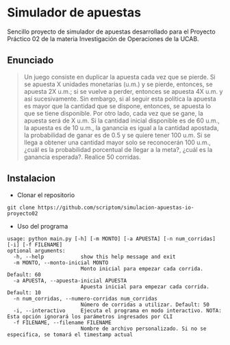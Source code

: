 # Simulador de apuestas

Sencillo proyecto de simulador de apuestas desarrollado para el Proyecto Práctico 02 de la materia Investigación de Operaciones de la UCAB.

## Enunciado

> Un juego consiste en duplicar la apuesta cada vez que se pierde. Si se apuesta X 
unidades monetarias (u.m.) y se pierde, entonces, se apuesta 2X u.m.; si se vuelve a 
perder, entonces se apuesta 4X u.m. y así sucesivamente. Sin embargo, si al seguir 
esta política la apuesta es mayor que la cantidad que se dispone, entonces, se apuesta 
lo que se tiene disponible. Por otro lado, cada vez que se gane, la apuesta será de X 
u.m. Si la cantidad inicial disponible es de 60 u.m., la apuesta es de 10 u.m., la 
ganancia es igual a la cantidad apostada, la probabilidad de ganar es de 0.5 y se 
quiere tener 100 u.m. Si se llega a obtener una cantidad mayor solo se reconocerán 
100 u.m., ¿cuál es la probabilidad porcentual de llegar a la meta?, ¿cuál es la ganancia 
esperada?. Realice 50 corridas.

## Instalacion

- Clonar el repositorio

`git clone https://github.com/scriptom/simulacion-apuestas-io-proyecto02`


- Uso del programa

```
usage: python main.py [-h] [-m MONTO] [-a APUESTA] [-n num_corridas] [-i] [-f FILENAME]
optional arguments:
  -h, --help            show this help message and exit
  -m MONTO, --monto-inicial MONTO
                        Monto inicial para empezar cada corrida. Default: 60
  -a APUESTA, --apuesta-inicial APUESTA
                        Apuesta inicial para empezar cada corrida. Default: 10
  -n num_corridas, --numero-corridas num_corridas
                        Número de corridas a utilizar. Default: 50
  -i, --interactivo     Ejecuta el programa en modo interactivo. NOTA: Esta opción ignorará los parámetros ingresados por CLI
  -f FILENAME, --filename FILENAME
                        Nombre de archivo personalizado. Si no se especifica, se tomará el timestamp actual
```


